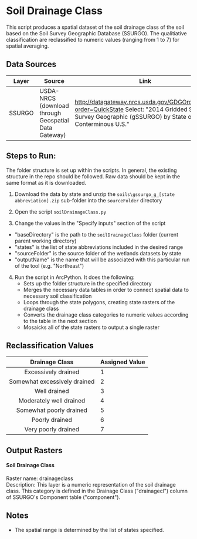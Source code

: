 Soil Drainage Class
===================

This script produces a spatial dataset of the soil drainage class of the soil based on the Soil Survey Geographic Database (SSURGO). The qualitiative classification are reclassified to numeric values (ranging from 1 to 7) for spatial averaging. 


## Data Sources
| Layer   | Source                                                | Link                                                           |
|:-----:  | ------                                                | ----                                                           |
| SSURGO  | USDA-NRCS (download through Geospatial Data Gateway)  | http://datagateway.nrcs.usda.gov/GDGOrder.aspx?order=QuickState    Select: "2014 Gridded Soil Survey Geographic (gSSURGO) by State or Conterminous U.S."|

## Steps to Run:

The folder structure is set up within the scripts. In general, the existing structure in the repo should be followed. Raw data should be kept in the same format as it is downloaded.

1. Download the data by state and unzip the `soils\gssurgo_g_[state abbreviation].zip` sub-folder into the `sourceFolder` directory

2. Open the script `soilDrainageClass.py`

3. Change the values in the "Specify inputs" section of the script
 - "baseDirectory" is the path to the `soilDrainageClass` folder (current parent working directory)
 - "states" is the list of state abbreviations included in the desired range
 - "sourceFolder" is the source folder of the wetlands datasets by state
 - "outputName" is the name that will be associated with this particular run of the tool (e.g. "Northeast")

4. Run the script in ArcPython. It does the following:
   - Sets up the folder structure in the specified directory
   - Merges the necessary data tables in order to connect spatial data to necessary soil classification
   - Loops through the state polygons, creating state rasters of the drainage class
   - Converts the drainage class categories to numeric values according to the table in the next section
   - Mosaicks all of the state rasters to output a single raster

## Reclassification Values

   |        Drainage Class       | Assigned Value |
   |:---------------------------:| -------------- |
   | Excessively drained         |      1         |
   | Somewhat excessively drained|      2         |
   | Well drained                |      3         |
   | Moderately well drained     |      4         |
   | Somewhat poorly drained     |      5         |
   | Poorly drained              |      6         |
   | Very poorly drained         |      7         |


## Output Rasters

#### Soil Drainage Class
Raster name: drainageclass <br>
Description: This layer is a numeric representation of the soil drainage class. This category is defined in the Drainage Class ("drainagecl") column of SSURGO's Component table ("component").


## Notes

- The spatial range is determined by the list of states specified.
